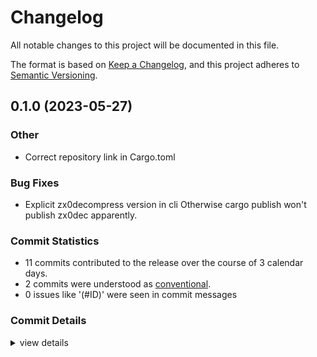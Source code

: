 # Changelog

All notable changes to this project will be documented in this file.

The format is based on [Keep a Changelog](https://keepachangelog.com/en/1.0.0/),
and this project adheres to [Semantic Versioning](https://semver.org/spec/v2.0.0.html).

## 0.1.0 (2023-05-27)

<csr-id-00e82a586345e5a15aa9cfe70f00bd60bd60d0bd/>

### Other

 - <csr-id-00e82a586345e5a15aa9cfe70f00bd60bd60d0bd/> Correct repository link in Cargo.toml

### Bug Fixes

 - <csr-id-0227aa2b7278dce55299e308ab50224478ef75bc/> Explicit zx0decompress version in cli
   Otherwise cargo publish won't publish zx0dec apparently.

### Commit Statistics

<csr-read-only-do-not-edit/>

 - 11 commits contributed to the release over the course of 3 calendar days.
 - 2 commits were understood as [conventional](https://www.conventionalcommits.org).
 - 0 issues like '(#ID)' were seen in commit messages

### Commit Details

<csr-read-only-do-not-edit/>

<details><summary>view details</summary>

 * **Uncategorized**
    - Explicit zx0decompress version in cli ([`0227aa2`](https://github.com/vilcans/zx0decompress/commit/0227aa2b7278dce55299e308ab50224478ef75bc))
    - Release zx0decompress v0.1.2, zx0dec v0.1.0 ([`5af1177`](https://github.com/vilcans/zx0decompress/commit/5af1177fa730eb25e248e083ac7d8d29ccde6cad))
    - Release zx0decompress v0.1.1, zx0dec v0.1.0 ([`a9303c0`](https://github.com/vilcans/zx0decompress/commit/a9303c0f7bfd6cd280d3f5cfaffa0bfb790454ea))
    - Add CHANGELOG.md ([`f9f5747`](https://github.com/vilcans/zx0decompress/commit/f9f5747c73be0a2e0fb663359a51d29e96ee5c00))
    - Correct repository link in Cargo.toml ([`00e82a5`](https://github.com/vilcans/zx0decompress/commit/00e82a586345e5a15aa9cfe70f00bd60bd60d0bd))
    - Split readme into lib and cli ([`5430598`](https://github.com/vilcans/zx0decompress/commit/54305987e63b3d0cf88d4008b5b16f3812c1577b))
    - Add settings for classic mode and max output size ([`8bd4ccd`](https://github.com/vilcans/zx0decompress/commit/8bd4ccd2487ff977a2adc88109c6f306462e1866))
    - Error on corrupt input (invalid length) ([`f5f7308`](https://github.com/vilcans/zx0decompress/commit/f5f7308634b6b9e461e7f149c8674c7e77062b6c))
    - Comments ([`7069494`](https://github.com/vilcans/zx0decompress/commit/7069494d266c95c7bf88f73ed1793a0169ebaedc))
    - Add metadata to Cargo files ([`4ff5199`](https://github.com/vilcans/zx0decompress/commit/4ff51997ce156fa57149e9fac0a743e6d5b0bf7f))
    - First implementation ([`f87de06`](https://github.com/vilcans/zx0decompress/commit/f87de0667650cb6ab69f8acc338154564f4884d5))
</details>

